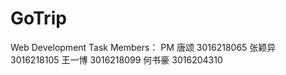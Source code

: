 # GoTrip
Web Development Task
Members： PM 唐颂 3016218065
          张颖异 3016218105
          王一博 3016218099
          何书豪 3016204310
